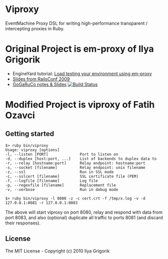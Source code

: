 # Viproxy

EventMachine Proxy DSL for writing high-performance transparent / intercepting proxies in Ruby.

# Original Project is em-proxy of Ilya Grigorik
- EngineYard tutorial: [Load testing your environment using em-proxy](http://docs.engineyard.com/em-proxy.html)
- [Slides from RailsConf 2009](http://bit.ly/D7oWB)
- [GoGaRuCo notes & Slides](http://www.igvita.com/2009/04/20/ruby-proxies-for-scale-and-monitoring/)
[![Build Status](https://travis-ci.org/igrigorik/em-proxy.png?branch=master)](https://travis-ci.org/igrigorik/em-proxy)

# Modified Project is viproxy of Fatih Ozavci

## Getting started

    $> ruby bin/viproxy
    Usage: viproxy [options]
    -l, --listen [PORT]              Port to listen on
    -d, --duplex [host:port, ...]    List of backends to duplex data to
    -r, --relay [hostname:port]      Relay endpoint: hostname:port
    -s, --socket [filename]          Relay endpoint: unix filename
    -z, --ssl                        Run in SSL mode
    -c, --sslcert [filename]         SSL certificate file (PEM)
    -f, --logfile [filename]         Log file
    -p, --regexfile [filename]       Replacement file
    -v, --verbose                    Run in debug mode

    $> ruby bin/viproxy -l 8080 -z -c cert.crt -f /tmp/x.log -v -d 127.0.0.1:8081 -r 127.0.0.1:8083

The above will start viproxy on port 8080, relay and respond with data from port 8083, and also (optional) duplicate all traffic to ports 8081 (and discard their responses).


## License

The MIT License - Copyright (c) 2010 Ilya Grigorik
